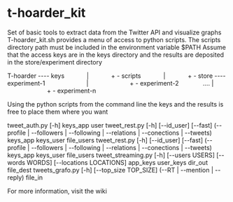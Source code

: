 # t-hoarder_kit
Set of basic tools to extract data from the Twitter API and visualize graphs
T-hoarder_kit.sh provides a menu of access to python scripts. The scripts directory path must be included in the environment variable $PATH
Assume that the access keys are in the keys directory and the results are deposited in the store/experiment directory

T-hoarder ---- keys
            |
            + - scripts
            |
            + - store ---- experiment-1
                       |
                       + - experiment-2
                       ....
                       |                       
                       + - experiment-n
                 

Using the python scripts from the command line the keys and the results is free to place them where you want

tweet_auth.py [-h] keys_app user
tweet_rest.py [-h] [--id_user] [--fast]
                     (--profile | --followers | --following | --relations | --conections | --tweets)
                     keys_app keys_user file_users
tweet_rest.py [-h] [--id_user] [--fast]
                     (--profile | --followers | --following | --relations | --conections | --tweets)
                     keys_app keys_user file_users
tweet_streaming.py [-h] [--users USERS] [--words WORDS]
                          [--locations LOCATIONS]
                          app_keys user_keys dir_out file_dest
tweets_grafo.py [-h] [--top_size TOP_SIZE] (--RT | --mention | --reply)
                       file_in



For more information, visit the wiki
